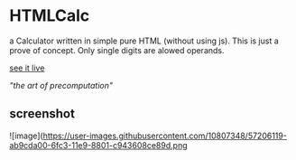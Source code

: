 # HTMLCalc

a Calculator written in simple pure HTML (without using js). This is just a prove of concept. Only single digits are alowed operands.

[see it live](https://cdn.rawgit.com/Holger-Will/htmlcalc/master/htmlcalc.html)

*"the art of precomputation"*

## screenshot

![image](https://user-images.githubusercontent.com/10807348/57206119-ab9cda00-6fc3-11e9-8801-c943608ce89d.png
